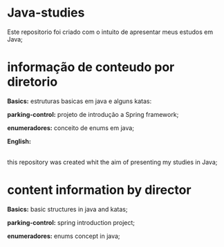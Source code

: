 # Java-studies

Este repositorio foi criado com o intuito de apresentar meus estudos em Java;
# informação de conteudo por diretorio
**Basics:** estruturas basicas em java e alguns katas:

**parking-control:** projeto de introdução a Spring framework;

**enumeradores:** conceito de enums em java;
<br/>

**English:**

<br/>
this repository was created whit the aim of presenting my studies in Java;

# content information by director

**Basics:** basic structures in java and katas;

**parking-control:** spring introduction project;

**enumeradores:** enums concept in java;
